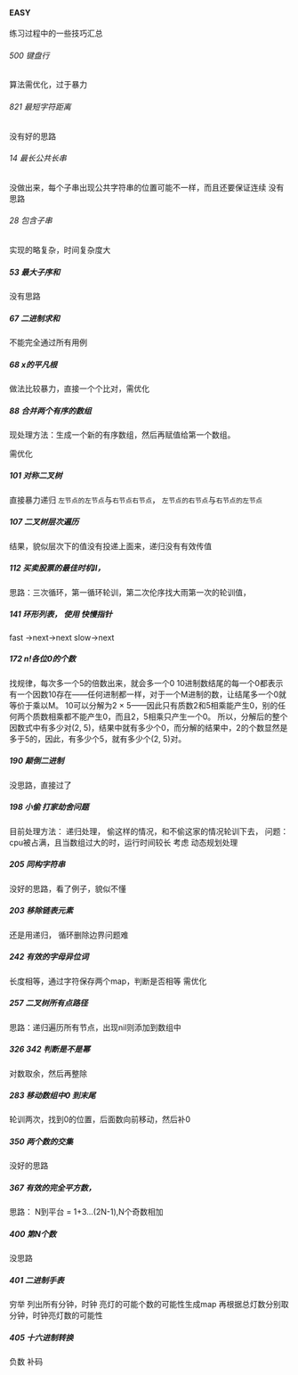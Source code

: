 #### EASY 

练习过程中的一些技巧汇总

###### 500 键盘行
算法需优化，过于暴力

###### 821 最短字符距离
没有好的思路

###### 14 最长公共长串
没做出来，每个子串出现公共字符串的位置可能不一样，而且还要保证连续
没有思路

###### 28 包含子串
实现的略复杂，时间复杂度大

##### 53 最大子序和  
没有思路 

##### 67  二进制求和
不能完全通过所有用例

##### 68 x的平凡根
做法比较暴力，直接一个个比对，需优化

##### 88 合并两个有序的数组
现处理方法：生成一个新的有序数组，然后再赋值给第一个数组。

需优化

##### 101 对称二叉树
直接暴力递归  `左节点的左节点`与`右节点右节点`， `左节点的右节点`与`右节点的左节点`

##### 107 二叉树层次遍历 
结果，貌似层次下的值没有投递上面来，递归没有有效传值

##### 112 买卖股票的最佳时机II， 
思路：三次循环，第一循环轮训，第二次伦序找大雨第一次的轮训值，

##### 141 环形列表， 使用 快慢指针
fast ->next->next 
slow->next

##### 172 n!各位0的个数
找规律，每次多一个5的倍数出来，就会多一个0 
10进制数结尾的每一个0都表示有一个因数10存在——任何进制都一样，对于一个M进制的数，让结尾多一个0就等价于乘以M。 
10可以分解为2 × 5——因此只有质数2和5相乘能产生0，别的任何两个质数相乘都不能产生0，而且2，5相乘只产生一个0。 
所以，分解后的整个因数式中有多少对(2, 5)，结果中就有多少个0，而分解的结果中，2的个数显然是多于5的，因此，有多少个5，就有多少个(2, 5)对。

##### 190 颠倒二进制
没思路，直接过了

##### 198 小偷 打家劫舍问题 
目前处理方法： 递归处理， 偷这样的情况，和不偷这家的情况轮训下去，
问题：cpu被占满，且当数组过大的时，运行时间较长
考虑 动态规划处理

##### 205 同构字符串
没好的思路，看了例子，貌似不懂

##### 203 移除链表元素
还是用递归， 循环删除边界问题难

##### 242 有效的字母异位词
长度相等，通过字符保存两个map，判断是否相等
需优化

##### 257 二叉树所有点路径
思路：递归遍历所有节点，出现nil则添加到数组中

##### 326 342  判断是不是幂
对数取余，然后再整除

##### 283 移动数组中0 到末尾
轮训两次，找到0的位置，后面数向前移动，然后补0  

##### 350 两个数的交集
没好的思路

##### 367 有效的完全平方数， 
思路： N到平台 = 1+3...(2N-1),N个奇数相加

##### 400 第N个数
没思路

##### 401 二进制手表
穷举 列出所有分钟，时钟 亮灯的可能个数的可能性生成map
再根据总灯数分别取分钟，时钟亮灯数的可能性

##### 405 十六进制转换
负数 补码
